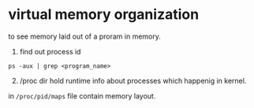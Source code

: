 # virtual memory organization

 to see memory laid out of a proram in memory.

 1. find out process id

 ```
 ps -aux | grep <program_name>
 ```
 2. /proc dir hold runtime info about processes which happenig in kernel.

 in `/proc/pid/maps` file contain memory layout.